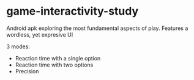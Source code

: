 # game-interactivity-study
Android apk exploring the most fundamental aspects of play. Features a wordless, yet expresive UI

3 modes:
- Reaction time with a single option
- Reaction time with two options
- Precision
